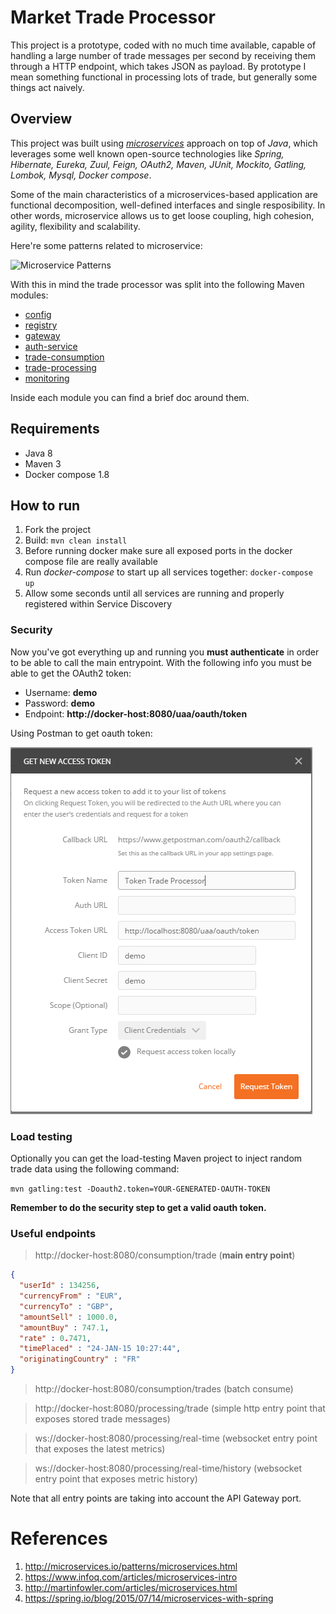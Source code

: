 # Market Trade Processor
This project is a prototype, coded with no much time available, capable of handling a large number of trade messages per second by receiving them through a HTTP endpoint, which takes JSON as payload. By prototype I mean something functional in processing lots of trade, but generally some things act naively.

## Overview
This project was built using [*microservices*](http://microservices.io/patterns/microservices.html) approach on top of *Java*, which leverages some well known open-source technologies like *Spring, Hibernate, Eureka, Zuul, Feign, OAuth2, Maven, JUnit, Mockito, Gatling, Lombok, Mysql, Docker compose*.

Some of the main characteristics of a microservices-based application are functional decomposition, well-defined interfaces and single resposibility. In other words, microservice allows us to get loose coupling, high cohesion, agility, flexibility and scalability.

Here're some patterns related to microservice:

![Microservice Patterns](http://microservices.io/i/PatternsRelatedToMicroservices.jpg)

With this in mind the trade processor was split into the following Maven modules:

* [config](https://github.com/carlosraphael/trade-processor/tree/master/config)
* [registry](https://github.com/carlosraphael/trade-processor/tree/master/registry)
* [gateway](https://github.com/carlosraphael/trade-processor/tree/master/gateway)
* [auth-service](https://github.com/carlosraphael/trade-processor/tree/master/auth-service)
* [trade-consumption](https://github.com/carlosraphael/trade-processor/tree/master/trade-consumption)
* [trade-processing](https://github.com/carlosraphael/trade-processor/tree/master/trade-processing)
* [monitoring](https://github.com/carlosraphael/trade-processor/tree/master/monitoring)

Inside each module you can find a brief doc around them.

## Requirements
* Java 8
* Maven 3
* Docker compose 1.8

## How to run
1. Fork the project
2. Build: `mvn clean install`
3. Before running docker make sure all exposed ports in the docker compose file are really available
4. Run *docker-compose* to start up all services together: `docker-compose up`
5. Allow some seconds until all services are running and properly registered within Service Discovery

### Security
Now you've got everything up and running you **must authenticate** in order to be able to call the main entrypoint. With the following info you must be able to get the OAuth2 token:

* Username: **demo**
* Password: **demo**
* Endpoint: **http://docker-host:8080/uaa/oauth/token**

Using Postman to get oauth token:

![Postman token](https://github.com/carlosraphael/trade-processor/blob/master/postman_oauth2_token.PNG)

### Load testing
Optionally you can get the load-testing Maven project to inject random trade data using the following command: 

`mvn gatling:test -Doauth2.token=YOUR-GENERATED-OAUTH-TOKEN`

**Remember to do the security step to get a valid oauth token.**

### Useful endpoints
> http://docker-host:8080/consumption/trade (**main entry point**)

```json
{
  "userId" : 134256,
  "currencyFrom" : "EUR",
  "currencyTo" : "GBP",
  "amountSell" : 1000.0,
  "amountBuy" : 747.1,
  "rate" : 0.7471,
  "timePlaced" : "24-JAN-15 10:27:44",
  "originatingCountry" : "FR"
}
```

> http://docker-host:8080/consumption/trades (batch consume)

> http://docker-host:8080/processing/trade (simple http entry point that exposes stored trade messages)

> ws://docker-host:8080/processing/real-time (websocket entry point that exposes the latest metrics)

> ws://docker-host:8080/processing/real-time/history (websocket entry point that exposes metric history)

Note that all entry points are taking into account the API Gateway port.

# References
1. http://microservices.io/patterns/microservices.html
2. https://www.infoq.com/articles/microservices-intro
3. http://martinfowler.com/articles/microservices.html
4. https://spring.io/blog/2015/07/14/microservices-with-spring
